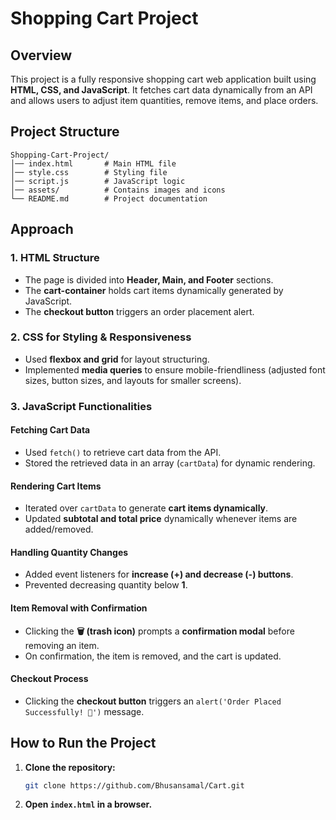 # Shopping Cart Project

## Overview
This project is a fully responsive shopping cart web application built using **HTML, CSS, and JavaScript**. It fetches cart data dynamically from an API and allows users to adjust item quantities, remove items, and place orders.


## Project Structure
```
Shopping-Cart-Project/
│── index.html       # Main HTML file
│── style.css        # Styling file
│── script.js        # JavaScript logic
│── assets/          # Contains images and icons
└── README.md        # Project documentation
```

## Approach
### 1. **HTML Structure**
- The page is divided into **Header, Main, and Footer** sections.
- The **cart-container** holds cart items dynamically generated by JavaScript.
- The **checkout button** triggers an order placement alert.

### 2. **CSS for Styling & Responsiveness**
- Used **flexbox and grid** for layout structuring.
- Implemented **media queries** to ensure mobile-friendliness (adjusted font sizes, button sizes, and layouts for smaller screens).

### 3. **JavaScript Functionalities**
#### **Fetching Cart Data**
- Used `fetch()` to retrieve cart data from the API.
- Stored the retrieved data in an array (`cartData`) for dynamic rendering.

#### **Rendering Cart Items**
- Iterated over `cartData` to generate **cart items dynamically**.
- Updated **subtotal and total price** dynamically whenever items are added/removed.

#### **Handling Quantity Changes**
- Added event listeners for **increase (+) and decrease (-) buttons**.
- Prevented decreasing quantity below **1**.

#### **Item Removal with Confirmation**
- Clicking the **🗑️ (trash icon)** prompts a **confirmation modal** before removing an item.
- On confirmation, the item is removed, and the cart is updated.

#### **Checkout Process**
- Clicking the **checkout button** triggers an `alert('Order Placed Successfully! 🎉')` message.

## How to Run the Project
1. **Clone the repository:**
   ```sh
   git clone https://github.com/Bhusansamal/Cart.git

   ```
2. **Open `index.html` in a browser.**

